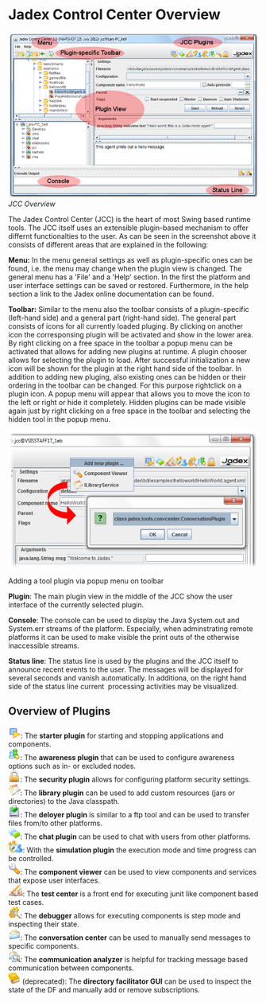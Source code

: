 # Jadex Control Center Overview

![02 JCC Overview@jcc.png](jcc.png)  
*JCC Overview*





The Jadex Control Center (JCC) is the heart of most Swing based runtime tools. The JCC itself uses an extensible plugin-based mechanism to offer differnt functionalties to the user. As can be seen in the screenshot above it consists of different areas that are explained in the following:

**Menu:** In the menu general settings as well as plugin-specific ones can be found, i.e. the menu may change when the plugin view is changed. The general menu has a 'File' and a 'Help' section. In the first the platform and user interface settings can be saved or restored. Furthermore, in the help section a link to the Jadex online documentation can be found.

**Toolbar:** Similar to the menu also the toolbar consists of a plugin-specific (left-hand side) and a general part (right-hand side). The general part consists of icons for all currently loaded pluging. By clicking on another icon the corresponsing plugin will be activated and show in the lower area. By right clicking on a free space in the toolbar a popup menu can be activated that allows for adding new plugins at runtime. A plugin chooser allows for selecting the plugin to load. After successful initialization a new icon will be shown for the plugin at the right hand side of the toolbar. In addition to adding new pluging, also existing ones can be hidden or their ordering in the toolbar can be changed. For this purpose rightclick on a plugin icon. A popup menu will appear that allows you to move the icon to the left or right or hide it completely. Hidden plugins can be made visible again just by right clicking on a free space in the toolbar and selecting the hidden tool in the popup menu.

![](addplugin.png)

Adding a tool plugin via popup menu on toolbar

**Plugin**: The main plugin view in the middle of the JCC show the user interface of the currently selected plugin. 

**Console**: The console can be used to display the Java System.out and System.err streams of the platform. Especially, when adminstrating remote platforms it can be used to make visible the print outs of the otherwise inaccessible streams.

**Status line**: The status line is used by the plugins and the JCC itself to announce recent events to the user. The messages will be displayed for several seconds and vanish automatically. In additiona, on the right hand side of the status line current  processing activities may be visualized.

Overview of Plugins
--------------------------------

![02 JCC Overview@starter.png](starter_icon.png): The **starter plugin** for starting and stopping applications and components.\
![02 JCC Overview@awareness.png](awareness_icon.png): The **awareness plugin** that can be used to configure awareness options such as in- or excluded nodes.\
![02 JCC Overview@security.png](security.png): The **security plugin** allows for configuring platform security settings.\
![02 JCC Overview@libcenter.png](libcenter_icon.png): The **library plugin** can be used to add custom resources (jars or directories) to the Java classpath.\
![02 JCC Overview@deployer.png](deployer.png): The **deloyer plugin** is similar to a ftp tool and can be used to transfer files from/to other platforms.\
![02 JCC Overview@chat.png](chat_icon.png): The **chat plugin** can be used to chat with users from other platforms.\
![02 JCC Overview@stopwatch.png](stopwatch.png): With the **simulation plugin** the execution mode and time progress can be controlled.\
![02 JCC Overview@configure.png](configure.png): The **component viewer** can be used to view components and services that expose user interfaces.\
![02 JCC Overview@new\_testcenter.png](new_testcenter.png): The **test center** is a front end for executing junit like component based test cases.\
![02 JCC Overview@new\_introspector.png](new_introspector.png): The **debugger** allows for executing components is step mode and inspecting their state.\
![02 JCC Overview@new\_conversation.png](new_conversation.png): The **conversation center** can be used to manually send messages to specific components.\
![02 JCC Overview@new\_comanalyzer.png](new_comanalyzer.png): The **communication analyzer** is helpful for tracking message based communication between components.\
![02 JCC Overview@new\_dfbrowser.png](new_dfbrowser.png) (deprecated): The **directory facilitator GUI** can be used to inspect the state of the DF and manually add or remove subscriptions.
